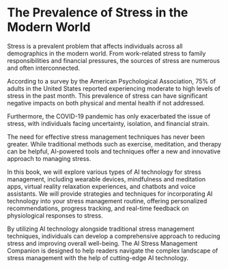 The Prevalence of Stress in the Modern World
==========================================================

Stress is a prevalent problem that affects individuals across all demographics in the modern world. From work-related stress to family responsibilities and financial pressures, the sources of stress are numerous and often interconnected.

According to a survey by the American Psychological Association, 75% of adults in the United States reported experiencing moderate to high levels of stress in the past month. This prevalence of stress can have significant negative impacts on both physical and mental health if not addressed.

Furthermore, the COVID-19 pandemic has only exacerbated the issue of stress, with individuals facing uncertainty, isolation, and financial strain.

The need for effective stress management techniques has never been greater. While traditional methods such as exercise, meditation, and therapy can be helpful, AI-powered tools and techniques offer a new and innovative approach to managing stress.

In this book, we will explore various types of AI technology for stress management, including wearable devices, mindfulness and meditation apps, virtual reality relaxation experiences, and chatbots and voice assistants. We will provide strategies and techniques for incorporating AI technology into your stress management routine, offering personalized recommendations, progress tracking, and real-time feedback on physiological responses to stress.

By utilizing AI technology alongside traditional stress management techniques, individuals can develop a comprehensive approach to reducing stress and improving overall well-being. The AI Stress Management Companion is designed to help readers navigate the complex landscape of stress management with the help of cutting-edge AI technology.

